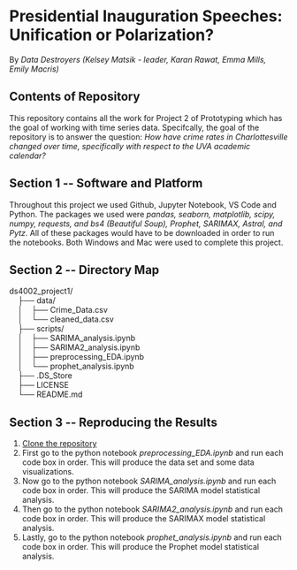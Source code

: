 # Presidential Inauguration Speeches: Unification or Polarization? 
By _Data Destroyers (Kelsey Matsik - leader, Karan Rawat, Emma Mills, Emily Macris)_



## Contents of Repository
This repository contains all the work for Project 2 of Prototyping which has the goal of working with time series data. Specifcally, the goal of the repository is to answer the question: 
_How have crime rates in Charlottesville changed over time, specifically with respect to the UVA academic calendar?_<br>




## Section 1 -- Software and Platform
Throughout this project we used Github, Jupyter Notebook, VS Code and Python. The packages we used were _pandas, seaborn, matplotlib, scipy, numpy, requests, and bs4 (Beautiful Soup), Prophet, SARIMAX, Astral, and Pytz_. All of these packages would have to be downloaded in order to run the notebooks. Both Windows and Mac were used to complete this project.

## Section 2 -- Directory Map
ds4002_project1/<br>
&nbsp;&nbsp;&nbsp;&nbsp;├── data/<br>
&nbsp;&nbsp;&nbsp;&nbsp;│&nbsp;&nbsp;&nbsp;&nbsp;├── Crime_Data.csv<br>
&nbsp;&nbsp;&nbsp;&nbsp;│&nbsp;&nbsp;&nbsp;&nbsp;└── cleaned_data.csv<br>
&nbsp;&nbsp;&nbsp;&nbsp;├── scripts/<br>
&nbsp;&nbsp;&nbsp;&nbsp;│&nbsp;&nbsp;&nbsp;&nbsp;├── SARIMA_analysis.ipynb<br>
&nbsp;&nbsp;&nbsp;&nbsp;│&nbsp;&nbsp;&nbsp;&nbsp;├── SARIMA2_analysis.ipynb<br>
&nbsp;&nbsp;&nbsp;&nbsp;│&nbsp;&nbsp;&nbsp;&nbsp;├── preprocessing_EDA.ipynb<br>
&nbsp;&nbsp;&nbsp;&nbsp;│&nbsp;&nbsp;&nbsp;&nbsp;└── prophet_analysis.ipynb<br>
&nbsp;&nbsp;&nbsp;&nbsp;├── .DS_Store<br>
&nbsp;&nbsp;&nbsp;&nbsp;├── LICENSE<br>
&nbsp;&nbsp;&nbsp;&nbsp;└── README.md<br>



## Section 3 -- Reproducing the Results

1. [Clone the repository](https://github.com/kelseymatsik/ds4002_project2.git)
2. First go to the python notebook _preprocessing_EDA.ipynb_ and run each code box in order. This will produce the data set and some data visualizations.
4. Now go to the python notebook _SARIMA_analysis.ipynb_ and run each code box in order. This will produce the SARIMA model statistical analysis.
5. Then go to the python notebook _SARIMA2_analysis.ipynb_ and run each code box in order. This will produce the SARIMAX model statistical analysis.
6. Lastly, go to the python notebook _prophet_analysis.ipynb_ and run each code box in order. This will produce the Prophet model statistical analysis. 
